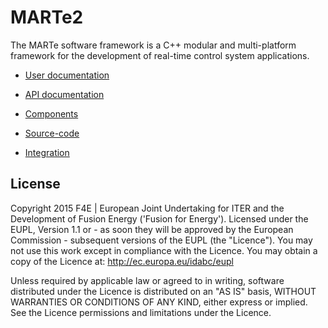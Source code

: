 # MARTe2

The MARTe software framework is a C++ modular and multi-platform framework for the development of real-time control system applications. 

- [User documentation](https://vcis.f4e.europa.eu/marte2-docs/master/html/)
- [API documentation](https://vcis-jenkins.f4e.europa.eu/job/MARTe2-docs-master/doxygen/annotated.html)
- [Components](https://vcis-gitlab.f4e.europa.eu/aneto/MARTe2-components) 

- [Source-code](https://vcis-gitlab.f4e.europa.eu/aneto/MARTe2)
- [Integration](https://vcis-jenkins.f4e.europa.eu/job/MARTe2)

## License

Copyright 2015 F4E | European Joint Undertaking for ITER and the Development of Fusion Energy ('Fusion for Energy').
Licensed under the EUPL, Version 1.1 or - as soon they will be approved by the European Commission - subsequent versions of the EUPL (the "Licence"). You may not use this work except in compliance with the Licence. You may obtain a copy of the Licence at: http://ec.europa.eu/idabc/eupl

Unless required by applicable law or agreed to in writing, software distributed under the Licence is distributed on an "AS IS" basis, WITHOUT WARRANTIES OR CONDITIONS OF ANY KIND, either express or implied. See the Licence permissions and limitations under the Licence.
